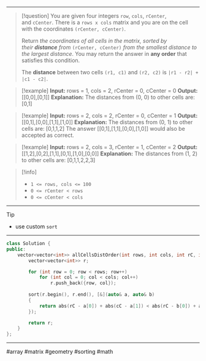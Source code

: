 ___

> [!question] 
> You are given four integers `row`, `cols`, `rCenter`, and `cCenter`. There is a `rows x cols` matrix and you are on the cell with the coordinates `(rCenter, cCenter)`.
> 
> Return _the coordinates of all cells in the matrix, sorted by their **distance** from_ `(rCenter, cCenter)` _from the smallest distance to the largest distance_. You may return the answer in **any order** that satisfies this condition.
> 
> The **distance** between two cells `(r1, c1)` and `(r2, c2)` is `|r1 - r2| + |c1 - c2|`. 

> [!example] 
> **Input:** rows = 1, cols = 2, rCenter = 0, cCenter = 0
**Output:** [[0,0],[0,1]]
**Explanation:** The distances from (0, 0) to other cells are: [0,1] 

> [!example] 
> **Input:** rows = 2, cols = 2, rCenter = 0, cCenter = 1
**Output:** [[0,1],[0,0],[1,1],[1,0]]
**Explanation:** The distances from (0, 1) to other cells are: [0,1,1,2]
The answer [[0,1],[1,1],[0,0],[1,0]] would also be accepted as correct. 

> [!example] 
> **Input:** rows = 2, cols = 3, rCenter = 1, cCenter = 2
**Output:** [[1,2],[0,2],[1,1],[0,1],[1,0],[0,0]]
**Explanation:** The distances from (1, 2) to other cells are: [0,1,1,2,2,3]

> [!info] 
> - `1 <= rows, cols <= 100`
> - `0 <= rCenter < rows`
> - `0 <= cCenter < cols` 

___

> [!tip] 
>  - use custom `sort`

___

```cpp
class Solution {
public:
    vector<vector<int>> allCellsDistOrder(int rows, int cols, int rC, int cC) {
        vector<vector<int>> r;

        for (int row = 0; row < rows; row++)
            for (int col = 0; col < cols; col++)
                r.push_back({row, col});
        
        sort(r.begin(), r.end(), [&](auto& a, auto& b)
        {
            return abs(rC - a[0]) + abs(cC - a[1]) < abs(rC - b[0]) + abs(cC - b[1]);
        });

        return r;
    }
};
```

___

#array #matrix #geometry #sorting #math 